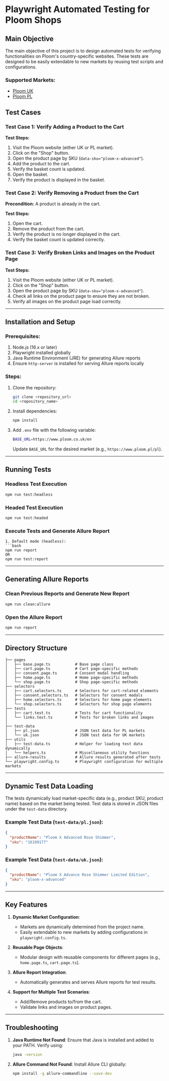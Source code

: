 # Playwright Automated Testing for Ploom Shops

## Main Objective

The main objective of this project is to design automated tests for verifying functionalities on Ploom's country-specific websites. These tests are designed to be easily extendable to new markets by reusing test scripts and configurations.

### Supported Markets:

- [Ploom UK](https://www.ploom.co.uk/en)
- [Ploom PL](https://www.ploom.pl/pl)

## Test Cases

### Test Case 1: Verify Adding a Product to the Cart

**Test Steps:**

1. Visit the Ploom website (either UK or PL market).
2. Click on the "Shop" button.
3. Open the product page by SKU (`data-sku="ploom-x-advanced"`).
4. Add the product to the cart.
5. Verify the basket count is updated.
6. Open the basket.
7. Verify the product is displayed in the basket.

### Test Case 2: Verify Removing a Product from the Cart

**Precondition:** A product is already in the cart.

**Test Steps:**

1. Open the cart.
2. Remove the product from the cart.
3. Verify the product is no longer displayed in the cart.
4. Verify the basket count is updated correctly.

### Test Case 3: Verify Broken Links and Images on the Product Page

**Test Steps:**

1. Visit the Ploom website (either UK or PL market).
2. Click on the "Shop" button.
3. Open the product page by SKU (`data-sku="ploom-x-advanced"`).
4. Check all links on the product page to ensure they are not broken.
5. Verify all images on the product page load correctly.

---

## Installation and Setup

### Prerequisites:

1. Node.js (16.x or later)
2. Playwright installed globally
3. Java Runtime Environment (JRE) for generating Allure reports
4. Ensure `http-server` is installed for serving Allure reports locally

### Steps:

1. Clone the repository:
   ```bash
   git clone <repository_url>
   cd <repository_name>
   ```
2. Install dependencies:
   ```bash
   npm install
   ```
3. Add `.env` file with the following variable:
   ```bash
   BASE_URL=https://www.ploom.co.uk/en
   ```
   Update `BASE_URL` for the desired market (e.g., `https://www.ploom.pl/pl`).

---

## Running Tests

### Headless Test Execution

```bash
npm run test:headless
```

### Headed Test Execution

```bash
npm run test:headed
```

### Execute Tests and Generate Allure Report

````
1. Default mode (headless):
```bash
npm run report
OR
npm run test:report
````

---

## Generating Allure Reports

### Clean Previous Reports and Generate New Report

```bash
npm run clean:allure
```

### Open the Allure Report

```bash
npm run report
```

---

## Directory Structure

```
├── pages
│   ├── base.page.ts           # Base page class
│   ├── cart.page.ts           # Cart page-specific methods
│   ├── consent.page.ts        # Consent modal handling
│   ├── home.page.ts           # Home page-specific methods
│   └── shop.page.ts           # Shop page-specific methods
├── selectors
│   ├── cart.selectors.ts      # Selectors for cart-related elements
│   ├── consent.selectors.ts   # Selectors for consent modals
│   ├── home.selectors.ts      # Selectors for home page elements
│   └── shop.selectors.ts      # Selectors for shop page elements
├── tests
│   ├── cart.test.ts           # Tests for cart functionality
│   └── links.test.ts          # Tests for broken links and images
│
├── test-data
│   ├── pl.json                # JSON test data for PL markets
│   └── uk.json                # JSON test data for UK markets
├── utils
│   ├── test-data.ts           # Helper for loading test data dynamically
│   └── helpers.ts             # Miscellaneous utility functions
├── allure-results             # Allure results generated after tests
└── playwright.config.ts       # Playwright configuration for multiple markets
```

---

## Dynamic Test Data Loading

The tests dynamically load market-specific data (e.g., product SKU, product name) based on the market being tested. Test data is stored in JSON files under the `test-data` directory.

### Example Test Data (`test-data/pl.json`):

```json
{
  "productName": "Ploom X Advanced Rose Shimmer",
  "sku": "16199177"
}
```

### Example Test Data (`test-data/uk.json`):

```json
{
  "productName": "Ploom X Advance Rose Shimmer Limited Edition",
  "sku": "ploom-x-advanced"
}
```

---

## Key Features

1. **Dynamic Market Configuration**:

   - Markets are dynamically determined from the project name.
   - Easily extendable to new markets by adding configurations in `playwright.config.ts`.

2. **Reusable Page Objects**:

   - Modular design with reusable components for different pages (e.g., `home.page.ts`, `cart.page.ts`).

3. **Allure Report Integration**:

   - Automatically generates and serves Allure reports for test results.

4. **Support for Multiple Test Scenarios**:
   - Add/Remove products to/from the cart.
   - Validate links and images on product pages.

---

## Troubleshooting

1. **Java Runtime Not Found**:
   Ensure that Java is installed and added to your PATH. Verify using:

   ```bash
   java -version
   ```

2. **Allure Command Not Found**:
   Install Allure CLI globally:

   ```bash
   npm install -g allure-commandline --save-dev
   ```
